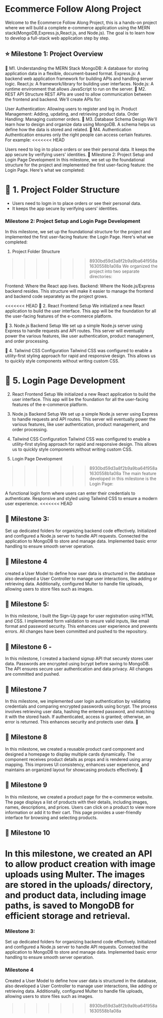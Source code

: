 # Ecommerce Follow Along Project
Welcome to the Ecommerce Follow Along Project, this is a hands-on project where we will build a complete e-commerce application using the MERN stack(MongoDB,Express.js,React.js, and Node.js). The goal is to learn how to develop a full-stack web application step by step.

## ⭐ Milestone 1: Project Overview
🌟 M1. Understanding the MERN Stack
MongoDB: A database for storing application data in a flexible, document-based format.
Express.js: A backend web application framework for building APIs and handling server logic.
React.js: A framework/library for building user interfaces.
Node.js: A runtime environment that allows JavaScript to run on the server.
🌟 M2. REST API Structure
REST APIs are used to allow communication between the frontend and backend. We'll create APIs for:

User Authentication: Allowing users to register and log in.
Product Management: Adding, updating, and retrieving product data.
Order Handling: Managing customer orders.
🌟 M3. Database Schema Design
We'll learn how to design and organize data using MongoDB.
A schema helps us define how the data is stored and related.
🌟 M4. Authentication
Authentication ensures only the right people can access certain features. For example:
<<<<<<< HEAD

Users need to log in to place orders or see their personal data.
It keeps the app secure by verifying users' identities.
🌟 Milestone 2: Project Setup and Login Page Development
In this milestone, we set up the foundational structure for the project and implemented the first user-facing feature: the Login Page. Here's what we completed:

🌟 1. Project Folder Structure
=======
- Users need to logm in to place orders or see their personal data.
- It keeps the app secure by verifying users' identities.

### Milestone 2: Project Setup and Login Page Development
In this milestone, we set up the foundational structure for the project and implemented the first user-facing feature: the Login Page. Here's what we completed:

1. Project Folder Structure
>>>>>>> 8930bd59d3a8f2b9a9ba64f958a1630558b1a08a
We organized the project into two separate directories:

Frontend: Where the React app lives.
Backend: Where the Node.js/Express backend resides.
This structure will make it easier to manage the frontend and backend code separately as the project grows.

<<<<<<< HEAD
🌟 2. React Frontend Setup
We initialized a new React application to build the user interface. This app will be the foundation for all the user-facing features of the e-commerce platform.

🌟 3. Node.js Backend Setup
We set up a simple Node.js server using Express to handle requests and API routes. This server will eventually power the various features, like user authentication, product management, and order processing.

🌟 4. Tailwind CSS Configuration
Tailwind CSS was configured to enable a utility-first styling approach for rapid and responsive design. This allows us to quickly style components without writing custom CSS.

🌟 5. Login Page Development
=======
2. React Frontend Setup
We initialized a new React application to build the user interface. This app will be the foundation for all the user-facing features of the e-commerce platform.

3. Node.js Backend Setup
We set up a simple Node.js server using Express to handle requests and API routes. This server will eventually power the various features, like user authentication, product management, and order processing.

4. Tailwind CSS Configuration
Tailwind CSS was configured to enable a utility-first styling approach for rapid and responsive design. This allows us to quickly style components without writing custom CSS.

5. Login Page Development
>>>>>>> 8930bd59d3a8f2b9a9ba64f958a1630558b1a08a
The main feature developed in this milestone is the Login Page:

A functional login form where users can enter their credentials to authenticate.
Responsive and styled using Tailwind CSS to ensure a modern user experience.
<<<<<<< HEAD
## 🌟 Milestone 3:
Set up dedicated folders for organizing backend code effectively. Initialized and configured a Node.js server to handle API requests. Connected the application to MongoDB to store and manage data. Implemented basic error handling to ensure smooth server operation.

## 🌟 Milestone 4
created a User Model to define how user data is structured in the database also developed a User Controller to manage user interactions, like adding or retrieving data. Additionally, configured Multer to handle file uploads, allowing users to store files such as images.

## 🌟 Milestone 5:
In this milestone, I built the Sign-Up page for user registration using HTML and CSS. I implemented form validation to ensure valid inputs, like email format and password security. This enhances user experience and prevents errors. All changes have been committed and pushed to the repository.

## 🌟 Milestone 6 -
In this milestone, I created a backend signup API that securely stores user data. Passwords are encrypted using bcrypt before saving to MongoDB. The API ensures secure user authentication and data privacy. All changes are committed and pushed.

## 🌟 Milestone 7
In this milestone, we implemented user login authentication by validating credentials and comparing encrypted passwords using bcrypt. The process involves retrieving user data, hashing the entered password, and matching it with the stored hash. If authenticated, access is granted; otherwise, an error is returned. This enhances security and protects user data. 🚀

## 🌟 Milestone 8
In this milestone, we created a reusable product card component and designed a homepage to display multiple cards dynamically. The component receives product details as props and is rendered using array mapping. This improves UI consistency, enhances user experience, and maintains an organized layout for showcasing products effectively. 🚀

## 🌟 Milestone 9
In this milestone, we created a product page for the e-commerce website. The page displays a list of products with their details, including images, names, descriptions, and prices. Users can click on a product to view more information or add it to their cart. This page provides a user-friendly interface for browsing and selecting products.

## 🌟 Milestone 10
In this milestone, we created an API to allow product creation with image uploads using Multer. The images are stored in the uploads/ directory, and product data, including image paths, is saved to MongoDB for efficient storage and retrieval.
=======

### Milestone 3:
Set up dedicated folders for organizing backend code effectively. Initialized and configured a Node.js server to handle API requests. Connected the application to MongoDB to store and manage data. Implemented basic error handling to ensure smooth server operation.

### Milestone 4
Created a User Model to define how user data is structured in the database, also developed a User Controller to manage user interactions, like adding or retrieving data. Additionally, configured Multer to handle file uploads, allowing users to store files such as images.

>>>>>>> 8930bd59d3a8f2b9a9ba64f958a1630558b1a08a
